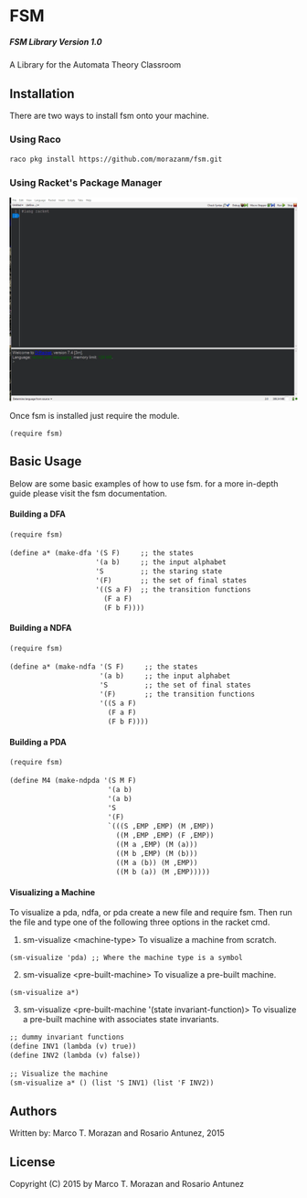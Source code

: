 # FSM
##### FSM Library Version 1.0
A Library for the Automata Theory Classroom





## Installation
There are two ways to install fsm onto your machine.

### Using Raco

```bash
raco pkg install https://github.com/morazanm/fsm.git
```

### Using Racket's Package Manager
![Racket Package Manager Install](install.gif)


Once fsm is installed just require the module. 
```racket
(require fsm)
```



## Basic Usage
Below are some basic examples of how to use fsm. for a more in-depth guide please visit the fsm documentation.

#### Building a DFA
```racket
(require fsm)

(define a* (make-dfa '(S F)     ;; the states
                     '(a b)     ;; the input alphabet
                     'S         ;; the staring state
                     '(F)       ;; the set of final states
                     '((S a F)  ;; the transition functions
                       (F a F)
                       (F b F))))
```

#### Building a NDFA
```racket
(require fsm)

(define a* (make-ndfa '(S F)     ;; the states
                      '(a b)     ;; the input alphabet
                      'S         ;; the set of final states
                      '(F)       ;; the transition functions
                      '((S a F)
                        (F a F)
                        (F b F))))
```
#### Building a PDA
```racket
(require fsm)

(define M4 (make-ndpda '(S M F)
                        '(a b)
                        '(a b)
                        'S
                        '(F)
                        `(((S ,EMP ,EMP) (M ,EMP))
                          ((M ,EMP ,EMP) (F ,EMP))
                          ((M a ,EMP) (M (a)))
                          ((M b ,EMP) (M (b)))
                          ((M a (b)) (M ,EMP))
                          ((M b (a)) (M ,EMP)))))
```


#### Visualizing a Machine 
To visualize a pda, ndfa, or pda create a new file and require fsm. Then run the file and type one of the following three options in the racket cmd.

1) sm-visualize &lt;machine-type&gt; To visualize a machine from scratch.
```racket
(sm-visualize 'pda) ;; Where the machine type is a symbol
```

2) sm-visualize &lt;pre-built-machine&gt; To visualize a pre-built machine.
```racket
(sm-visualize a*)
```

3) sm-visualize &lt;pre-built-machine '(state invariant-function)&gt; To visualize a pre-built machine with associates state invariants.
```racket
;; dummy invariant functions
(define INV1 (lambda (v) true))
(define INV2 (lambda (v) false))

;; Visualize the machine 
(sm-visualize a* () (list 'S INV1) (list 'F INV2))
```

## Authors
Written by: Marco T. Morazan and Rosario Antunez, 2015

## License
Copyright (C) 2015 by Marco T. Morazan and Rosario Antunez
